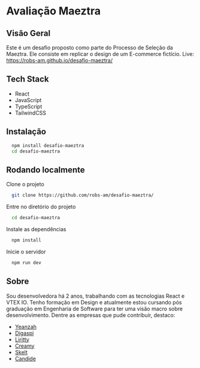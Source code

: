   # Avaliação Maeztra

## Visão Geral
Este é um desafio proposto como parte do Processo de Seleção da Maeztra. Ele consiste em replicar o design de um E-commerce fictício.
Live: https://robs-am.github.io/desafio-maeztra/

## Tech Stack
  - React
 - JavaScript
 - TypeScript
 - TailwindCSS

## Instalação

```bash
  npm install desafio-maeztra
  cd desafio-maeztra
```
    
## Rodando localmente

Clone o projeto

```bash
  git clone https://github.com/robs-am/desafio-maeztra/
```

Entre no diretório do projeto

```bash
  cd desafio-maeztra
```

Instale as dependências

```bash
  npm install
```

Inicie o servidor

```bash
  npm run dev
```



## Sobre 

Sou desenvolvedora há 2 anos, trabalhando com as tecnologias React e VTEX IO. Tenho formação em Design e atualmente estou cursando pós graduação em Engenharia de Software para ter uma visão macro sobre desenvolvimento. Dentre as empresas que pude contribuir, destaco:


- [Yeanzah](www.yeanzah.com.br )
- [Digaspi](www.digaspi.com.br )
- [Liritty](www.liritty.com.br )
- [Creamy](https://www.creamy.com.br)
- [Skelt](www.skelt.com.br )
- [Candide](https://www.candide.com.br)

